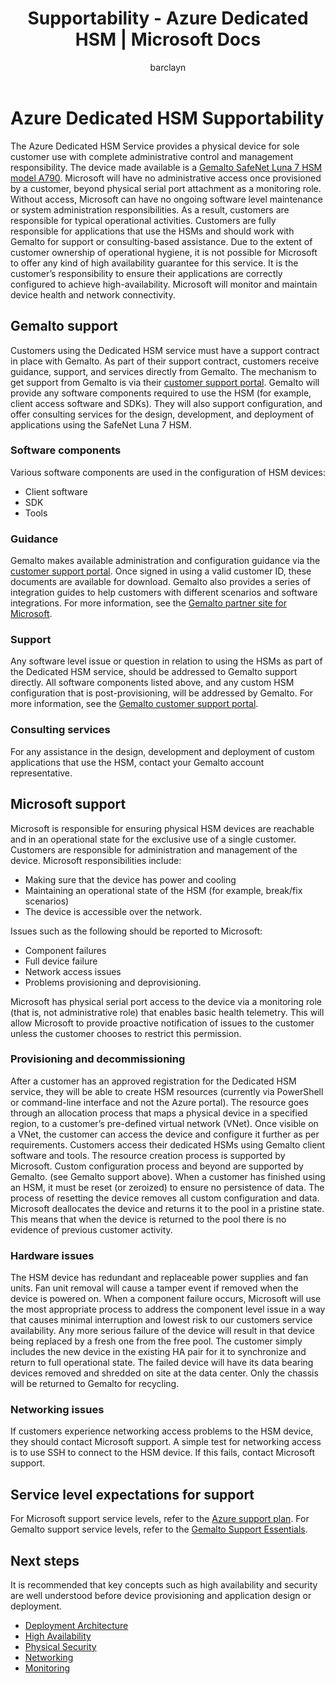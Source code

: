 ﻿---
title: Supportability - Azure Dedicated HSM | Microsoft Docs
description: Support options and areas of responsibility for Azure Dedicated HSM in different scenarios
services: dedicated-hsm
author: barclayn
manager: mbaldwin

ms.service: key-vault
ms.workload: identity
ms.tgt_pltfrm: na
ms.devlang: na
ms.topic: conceptual
ms.custom: seodec18
ms.date: 12/07/2018
ms.author: barclayn

---

# Azure Dedicated HSM Supportability

The Azure Dedicated HSM Service provides a physical device for sole customer use with complete administrative control and management responsibility. The device made available is a [Gemalto SafeNet Luna 7 HSM model A790](https://safenet.gemalto.com/data-encryption/hardware-security-modules-hsms/safenet-network-hsm/). Microsoft will have no administrative access once provisioned by a customer, beyond physical serial port attachment as a monitoring role.  Without access, Microsoft can have no ongoing software level maintenance or system administration responsibilities. As a result, customers are responsible for typical operational activities.
Customers are fully responsible for applications that use the HSMs and should work with Gemalto for support or consulting-based assistance. Due to the extent of customer ownership of operational hygiene, it is not possible for Microsoft to offer any kind of high availability guarantee for this service. It is the customer’s responsibility to ensure their applications are correctly configured to achieve high-availability. Microsoft will monitor and maintain device health and network connectivity.

## Gemalto support

Customers using the Dedicated HSM service must have a support contract in place with Gemalto. As part of their support contract, customers receive guidance, support, and services directly from Gemalto. The mechanism to get support from Gemalto is via their [customer support portal](https://supportportal.gemalto.com/csm/).
Gemalto will provide any software components required to use the HSM (for example, client access software and SDKs). They will also support configuration, and offer consulting services for the design, development, and deployment of applications using the SafeNet Luna 7 HSM.

### Software components

Various software components are used in the configuration of HSM devices:

* Client software
* SDK
* Tools

### Guidance

Gemalto makes available administration and configuration guidance via the [customer support portal](https://supportportal.gemalto.com/csm/). Once signed in using a valid customer ID, these documents are available for download. Gemalto also provides a series of integration guides to help customers with different scenarios and software integrations. For more information, see the [Gemalto partner site for Microsoft](https://safenet.gemalto.com/partners/microsoft/).

### Support

Any software level issue or question in relation to using the HSMs as part of the Dedicated HSM service, should be addressed to Gemalto support directly. All software components listed above, and any custom HSM configuration that is post-provisioning, will be addressed by Gemalto. For more information, see the  [Gemalto customer support portal](https://supportportal.gemalto.com/csm/).

### Consulting services

For any assistance in the design, development and deployment of custom applications that use the HSM, contact your Gemalto account representative.

## Microsoft support

Microsoft is responsible for ensuring physical HSM devices are reachable and in an operational state for the exclusive use of a single customer. Customers are responsible for administration and management of the device. 
Microsoft responsibilities include:

* Making sure that the device has power and cooling
* Maintaining an operational state of the HSM (for example, break/fix scenarios)
* The device is accessible over the network.

Issues such as the following should be reported to Microsoft:

* Component failures
* Full device failure
* Network access issues
* Problems provisioning and deprovisioning.

Microsoft has physical serial port access to the device via a monitoring role (that is, not administrative role) that enables basic health telemetry.  This will allow Microsoft to provide proactive notification of issues to the customer unless the customer chooses to restrict this permission. 

### Provisioning and decommissioning

After a customer has an approved registration for the Dedicated HSM service, they will be able to create HSM resources (currently via PowerShell or command-line interface and not the Azure portal). The resource goes through an allocation process that maps a physical device in a specified region, to a customer’s pre-defined virtual network (VNet). Once visible on a VNet, the customer can access the device and configure it further as per requirements. Customers access their dedicated HSMs using Gemalto client software and tools. The resource creation process is supported by Microsoft. Custom configuration process and beyond are supported by Gemalto. (see Gemalto support above). When a customer has finished using an HSM, it must be reset (or zeroized) to ensure no persistence of data. The process of resetting the device removes all custom configuration and data. Microsoft deallocates the device and returns it to the pool in a pristine state. This means that when the device is returned to the pool there is no evidence of previous customer activity. 

### Hardware issues

The HSM device has redundant and replaceable power supplies and fan units. Fan unit removal will cause a tamper event if removed when the device is powered on. When a component failure occurs, Microsoft will use the most appropriate process to address the component level issue in a way that causes minimal interruption and lowest risk to our customers service availability.
Any more serious failure of the device will result in that device being replaced by a fresh one from the free pool. The customer simply includes the new device in the existing HA pair for it to synchronize and return to full operational state. The failed device will have its data bearing devices removed and shredded on site at the data center. Only the chassis will be returned to Gemalto for recycling.


### Networking issues

If customers experience networking access problems to the HSM device, they should contact Microsoft support. A simple test for networking access is to use SSH to connect to the HSM device. If this fails, contact Microsoft support.

## Service level expectations for support

For Microsoft support service levels, refer to the [Azure support plan](https://azure.microsoft.com/support/plans/).
For Gemalto support service levels, refer to the [Gemalto Support Essentials](https://azure.microsoft.com/support/plans/).

## Next steps

It is recommended that key concepts such as high availability and security are well understood before device provisioning and application design or deployment.

* [Deployment Architecture](deployment-architecture.md)
* [High Availability](high-availability.md)
* [Physical Security](physical-security.md)
* [Networking](networking.md)
* [Monitoring](monitoring.md)